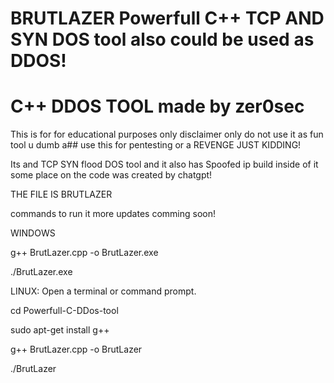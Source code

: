 # BRUTLAZER Powerfull C++ TCP AND SYN DOS tool also could be used as DDOS!
# C++ DDOS TOOL                                                                     made by  zer0sec
 
 This is for for educational purposes only disclaimer only do not use it as fun tool u dumb a## use this for pentesting or a REVENGE JUST KIDDING!
 
Its and TCP SYN flood DOS tool and it also has Spoofed ip build inside of it                                               some place on the code was created by chatgpt!

THE FILE IS BRUTLAZER 


commands to run it 
more updates comming soon!






WINDOWS 

g++ BrutLazer.cpp -o BrutLazer.exe






./BrutLazer.exe



LINUX:
Open a terminal or command prompt.

cd Powerfull-C-DDos-tool

sudo apt-get install g++

g++ BrutLazer.cpp -o BrutLazer

./BrutLazer


